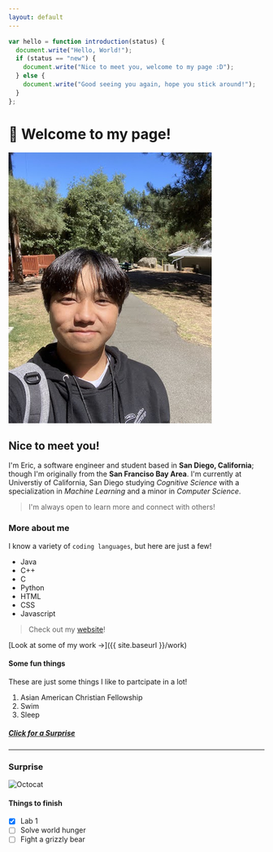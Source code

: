 ```yaml
---
layout: default
---
```


```js
var hello = function introduction(status) {
  document.write("Hello, World!");
  if (status == "new") {
    document.write("Nice to meet you, welcome to my page :D");
  } else {
    document.write("Good seeing you again, hope you stick around!");
  }
};
```

# 👋 Welcome to my page!

![picofme](/media/Standard.jpg)

## Nice to meet you!

I'm Eric, a software engineer and student based in **San Diego, California**; though I'm originally from the **San Franciso Bay Area**. I'm currently at Universtiy of California, San Diego studying _Cognitive Science_ with a specialization in _Machine Learning_ and a minor in _Computer Science_.

> I'm always open to learn more and connect with others!

### More about me

I know a variety of `coding languages`, but here are just a few!

- Java
- C++
- C
- Python
- HTML
- CSS
- Javascript

> Check out my [website](https://eric-dong.netlify.app/)!

[Look at some of my work →]({{ site.baseurl }}/work)

#### Some fun things

These are just some things I like to partcipate in a lot!

1.  Asian American Christian Fellowship
2.  Swim
3.  Sleep

##### [Click for a Surprise](#surprise)

---

### Surprise

![Octocat](https://github.githubassets.com/images/icons/emoji/octocat.png)

#### Things to finish

- [x] Lab 1
- [ ] Solve world hunger
- [ ] Fight a grizzly bear
